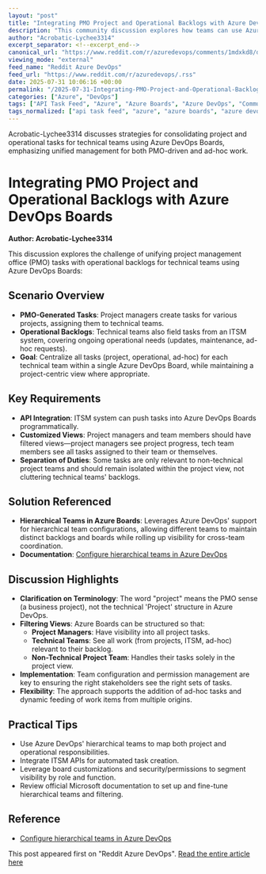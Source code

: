 ```yaml
---
layout: "post"
title: "Integrating PMO Project and Operational Backlogs with Azure DevOps Boards"
description: "This community discussion explores how teams can use Azure DevOps Boards to manage both project and operational tasks in a central location. The post addresses scenarios where a Project Management Office (PMO) creates project-focused tasks while technical teams also handle ongoing operational work, aiming for unified visibility and management, including hierarchical team views and API feed integration from ITSM systems."
author: "Acrobatic-Lychee3314"
excerpt_separator: <!--excerpt_end-->
canonical_url: "https://www.reddit.com/r/azuredevops/comments/1mdxkd8/devops_for_teams_managing_tasks_across_operations/"
viewing_mode: "external"
feed_name: "Reddit Azure DevOps"
feed_url: "https://www.reddit.com/r/azuredevops/.rss"
date: 2025-07-31 10:06:16 +00:00
permalink: "/2025-07-31-Integrating-PMO-Project-and-Operational-Backlogs-with-Azure-DevOps-Boards.html"
categories: ["Azure", "DevOps"]
tags: ["API Task Feed", "Azure", "Azure Boards", "Azure DevOps", "Community", "Cross Team Collaboration", "DevOps", "DevOps Best Practices", "Hierarchical Teams", "ITSM Integration", "Operational Backlog", "PMO Integration", "Project Management", "Project View", "Task Assignment", "Team Boards", "Work Item Visibility"]
tags_normalized: ["api task feed", "azure", "azure boards", "azure devops", "community", "cross team collaboration", "devops", "devops best practices", "hierarchical teams", "itsm integration", "operational backlog", "pmo integration", "project management", "project view", "task assignment", "team boards", "work item visibility"]
---
```


Acrobatic-Lychee3314 discusses strategies for consolidating project and operational tasks for technical teams using Azure DevOps Boards, emphasizing unified management for both PMO-driven and ad-hoc work.<!--excerpt_end-->

# Integrating PMO Project and Operational Backlogs with Azure DevOps Boards

**Author: Acrobatic-Lychee3314**

This discussion explores the challenge of unifying project management office (PMO) tasks with operational backlogs for technical teams using Azure DevOps Boards:

## Scenario Overview

- **PMO-Generated Tasks**: Project managers create tasks for various projects, assigning them to technical teams.
- **Operational Backlogs**: Technical teams also field tasks from an ITSM system, covering ongoing operational needs (updates, maintenance, ad-hoc requests).
- **Goal**: Centralize all tasks (project, operational, ad-hoc) for each technical team within a single Azure DevOps Board, while maintaining a project-centric view where appropriate.

## Key Requirements

- **API Integration**: ITSM system can push tasks into Azure DevOps Boards programmatically.
- **Customized Views**: Project managers and team members should have filtered views—project managers see project progress, tech team members see all tasks assigned to their team or themselves.
- **Separation of Duties**: Some tasks are only relevant to non-technical project teams and should remain isolated within the project view, not cluttering technical teams' backlogs.

## Solution Referenced

- **Hierarchical Teams in Azure Boards**: Leverages Azure DevOps' support for hierarchical team configurations, allowing different teams to maintain distinct backlogs and boards while rolling up visibility for cross-team coordination.
- **Documentation**: [Configure hierarchical teams in Azure DevOps](https://learn.microsoft.com/en-us/azure/devops/boards/plans/configure-hierarchical-teams?view=azure-devops)

## Discussion Highlights

- **Clarification on Terminology**: The word "project" means the PMO sense (a business project), not the technical 'Project' structure in Azure DevOps.
- **Filtering Views**: Azure Boards can be structured so that:
  - **Project Managers**: Have visibility into all project tasks.
  - **Technical Teams**: See all work (from projects, ITSM, ad-hoc) relevant to their backlog.
  - **Non-Technical Project Team**: Handles their tasks solely in the project view.
- **Implementation**: Team configuration and permission management are key to ensuring the right stakeholders see the right sets of tasks.
- **Flexibility**: The approach supports the addition of ad-hoc tasks and dynamic feeding of work items from multiple origins.

## Practical Tips

- Use Azure DevOps' hierarchical teams to map both project and operational responsibilities.
- Integrate ITSM APIs for automated task creation.
- Leverage board customizations and security/permissions to segment visibility by role and function.
- Review official Microsoft documentation to set up and fine-tune hierarchical teams and filtering.

## Reference

- [Configure hierarchical teams in Azure DevOps](https://learn.microsoft.com/en-us/azure/devops/boards/plans/configure-hierarchical-teams?view=azure-devops)

This post appeared first on "Reddit Azure DevOps". [Read the entire article here](https://www.reddit.com/r/azuredevops/comments/1mdxkd8/devops_for_teams_managing_tasks_across_operations/)
